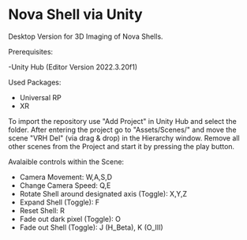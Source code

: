 # Nova Shell via Unity

Desktop Version for 3D Imaging of Nova Shells.

Prerequisites:

-Unity Hub (Editor Version 2022.3.20f1)

Used Packages:
- Universal RP
- XR
  

To import the repository use "Add Project" in Unity Hub and select the folder. After entering the project go to "Assets/Scenes/" and move the scene "VRH Del" (via drag & drop) in the Hierarchy window. Remove all other scenes from the Project and start it by pressing the play button.

Avalaible controls within the Scene:

- Camera Movement: W,A,S,D
- Change Camera Speed: Q,E
- Rotate Shell around designated axis (Toggle): X,Y,Z
- Expand Shell (Toggle): F
- Reset Shell: R
- Fade out dark pixel (Toggle): O
- Fade out Shell (Toggle): J (H_Beta), K (O_III)


